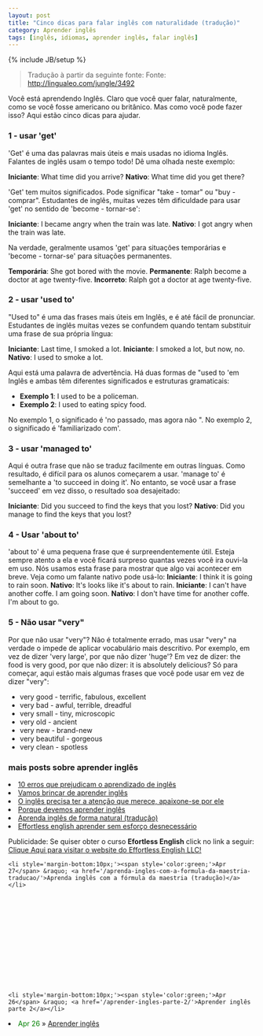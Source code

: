 ```yaml
---
layout: post
title: "Cinco dicas para falar inglês com naturalidade (tradução)"
category: Aprender inglês
tags: [inglês, idiomas, aprender inglês, falar inglês]
---
```


{% include JB/setup %}

> Tradução à partir da seguinte fonte: Fonte: http://lingualeo.com/jungle/3492 

Você está aprendendo Inglês. Claro que você quer falar, naturalmente, como se você fosse americano ou britânico. Mas como você pode fazer isso? Aqui estão cinco dicas para ajudar.

### 1 - usar 'get'

'Get' é uma das palavras mais úteis e mais usadas no idioma Inglês. Falantes de inglês usam o tempo todo! Dê uma olhada neste exemplo:

__Iniciante__: What time did you arrive?
__Nativo__: What time did you get there?

'Get' tem muitos significados. Pode significar "take - tomar" ou "buy - comprar". Estudantes de inglês, muitas vezes têm dificuldade para usar 'get' no sentido de 'become - tornar-se':

__Iniciante__: I became angry when the train was late. 
__Nativo__: I got angry when the train was late.

Na verdade, geralmente usamos 'get' para situações temporárias e 'become - tornar-se' para situações permanentes.

__Temporária__: She got bored with the movie.
__Permanente__: Ralph become a doctor at age twenty-five.
__Incorreto__: Ralph got a doctor at age twenty-five.

### 2 - usar 'used to'

"Used to" é uma das frases mais úteis em Inglês, e é até fácil de pronunciar. Estudantes de inglês muitas vezes se confundem quando tentam substituir uma frase de sua própria língua:

__Iniciante__: Last time, I smoked a lot.
__Iniciante__: I smoked a lot, but now, no.
__Nativo__: I used to smoke a lot.

Aqui está uma palavra de advertência. Há duas formas de "used to 'em Inglês e ambas têm diferentes significados e estruturas gramaticais:
- __Exemplo 1__: I used to be a policeman.
- __Exemplo 2__: I used to eating spicy food.

No exemplo 1, o significado é 'no passado, mas agora não ". No exemplo 2, o significado é 'familiarizado com'.

### 3 - usar 'managed to'

Aqui é outra frase que não se traduz facilmente em outras línguas. Como resultado, é difícil para os alunos começarem a usar. 'manage to' é semelhante a 'to succeed in doing it'. No entanto, se você usar a frase 'succeed' em vez disso, o resultado soa desajeitado:

__Iniciante__: Did you succeed to find the keys that you lost?
__Nativo__: Did you manage to find the keys that you lost?


### 4 - Usar 'about to'

'about to' é uma pequena frase que é surpreendentemente útil. Esteja sempre atento a ela e você ficará surpreso quantas vezes você ira ouvi-la em uso. Nós usamos esta frase para mostrar que algo vai acontecer em breve. Veja como um falante nativo pode usá-lo:
__Iniciante__: I think it is going to rain soon.
__Nativo__: It's looks like it's about to rain.
__Iniciante__: I can't have another coffe. I am going soon.
__Nativo__: I don't have time for another coffe. I'm about to go.

### 5 - Não usar "very"

Por que não usar "very"? Não é totalmente errado, mas usar "very" na verdade o impede de aplicar vocabulário mais descritivo. Por exemplo, em vez de dizer 'very large', por que não dizer 'huge'? Em vez de dizer: the food is very good, por que não dizer: it is absolutely delicious?  Só para começar, aqui estão mais algumas frases que você pode usar em vez de dizer "very":

- very good - terrific, fabulous, excellent
- very bad - awful, terrible, dreadful
- very small - tiny, microscopic
- very old - ancient
- very new - brand-new
- very beautiful - gorgeous
- very clean - spotless


### mais posts sobre aprender inglês

<li><a href='/10-erros-que-prejudicam-o-aprendizado-de-ingles/'>10 erros que prejudicam o aprendizado de inglês</a></li>

<li><a href='/vamos-brincar-de-aprender-ingles/'>Vamos brincar de aprender inglês</a></li>

<li><a href='/o-ingles-precisa-ter-a-atencao-que-merece-apaixone-se-por-ele/'>O inglês precisa ter a atenção que merece, apaixone-se por ele</a></li>
    
<li><a href='/por-que-devemos-aprender-ingles/'>Porque devemos aprender inglês</a></li>
 
<li><a href='/aprenda-ingles-de-forma-natural-traducao/'>Aprenda inglês de forma natural (tradução)</a></li>

<li><a href='/effortless-english-aprender-sem-esforco-desnecessario/'>Effortless english aprender sem esforço desnecessário</a></li>
 
Publicidade:
Se quiser obter o curso <strong>Efortless English</strong> click no link a seguir: 
<a href="https://www.e-junkie.com/ecom/gb.php?cl=5336&amp;c=ib&amp;aff=60441" target="ejejcsingle">Clique Aqui para visitar o website do Effortless English LLC!</a> 
 
       
         
        
 

  
  
   
   
    
      
      
      

    <li style='margin-bottom:10px;'><span style='color:green;'>Apr 27</span> &raquo; <a href='/aprenda-ingles-com-a-formula-da-maestria-traducao/'>Aprenda inglês com a fórmula da maestria (tradução)</a></li>
 
       
         
        
 

  
  
   
   
    
      
      
      

    <li style='margin-bottom:10px;'><span style='color:green;'>Apr 26</span> &raquo; <a href='/aprender-ingles-parte-2/'>Aprender inglês parte 2</a></li>
 
       
  <li style='margin-bottom:10px;'><span style='color:green;'>Apr 26</span> &raquo; <a href='/aprender-ingles/'>Aprender inglês</a></li>
 
       
